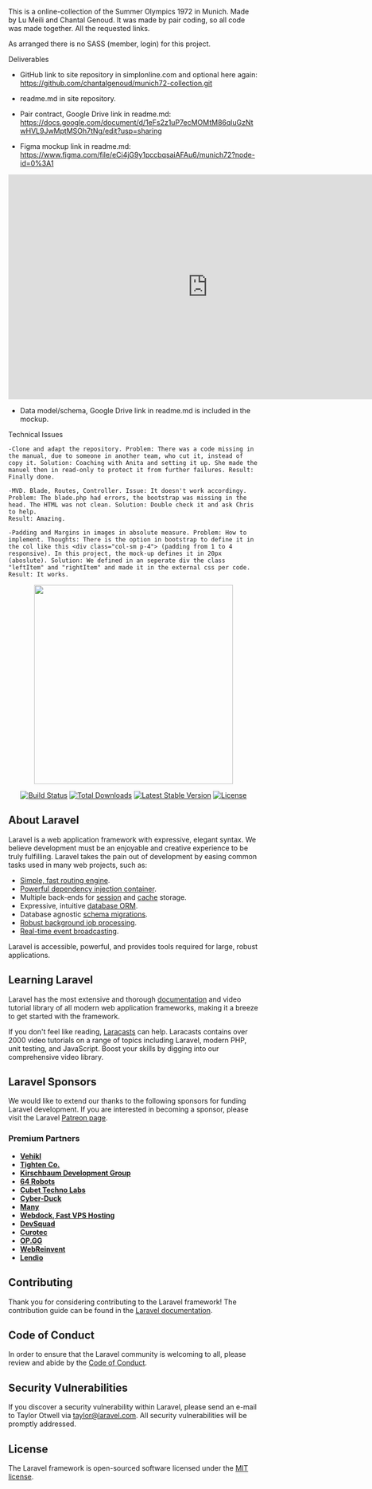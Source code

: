 This is a online-collection of the Summer Olympics 1972 in Munich. 
Made by Lu Meili and Chantal Genoud. It was made by pair coding, so all code was made together. All the requested
links. 

As arranged there is no SASS (member, login) for this project.


Deliverables
- GitHub link to site repository in simplonline.com and optional here again: https://github.com/chantalgenoud/munich72-collection.git 

- readme.md in site repository. 

- Pair contract, Google Drive link in readme.md: https://docs.google.com/document/d/1eFs2z1uP7ecMOMtM86qluGzNtwHVL9JwMptMSOh7tNg/edit?usp=sharing

- Figma mockup link in readme.md: https://www.figma.com/file/eCi4jG9y1pccbqsaiAFAu6/munich72?node-id=0%3A1

<iframe style="border: 1px solid rgba(0, 0, 0, 0.1);" width="800" height="450" src="https://www.figma.com/embed?embed_host=share&url=https%3A%2F%2Fwww.figma.com%2Ffile%2FeCi4jG9y1pccbqsaiAFAu6%2Fmunich72%3Fnode-id%3D0%253A1" allowfullscreen></iframe>

- Data model/schema, Google Drive link in readme.md is included in the mockup. 



Technical Issues
    
    -Clone and adapt the repository. Problem: There was a code missing in the manual, due to someone in another team, who cut it, instead of copy it. Solution: Coaching with Anita and setting it up. She made the manuel then in read-only to protect it from further failures. Result: Finally done.

    -MVD. Blade, Routes, Controller. Issue: It doesn't work accordingy. Problem: The blade.php had errors, the bootstrap was missing in the head. The HTML was not clean. Solution: Double check it and ask Chris to help.
    Result: Amazing. 

    -Padding and Margins in images in absolute measure. Problem: How to implement. Thoughts: There is the option in bootstrap to define it in the col like this <div class="col-sm p-4"> (padding from 1 to 4 responsive). In this project, the mock-up defines it in 20px (aboslute). Solution: We defined in an seperate div the class "leftItem" and "rightItem" and made it in the external css per code. Result: It works.  

    








<p align="center"><a href="https://laravel.com" target="_blank"><img src="https://raw.githubusercontent.com/laravel/art/master/logo-lockup/5%20SVG/2%20CMYK/1%20Full%20Color/laravel-logolockup-cmyk-red.svg" width="400"></a></p>

<p align="center">
<a href="https://travis-ci.org/laravel/framework"><img src="https://travis-ci.org/laravel/framework.svg" alt="Build Status"></a>
<a href="https://packagist.org/packages/laravel/framework"><img src="https://img.shields.io/packagist/dt/laravel/framework" alt="Total Downloads"></a>
<a href="https://packagist.org/packages/laravel/framework"><img src="https://img.shields.io/packagist/v/laravel/framework" alt="Latest Stable Version"></a>
<a href="https://packagist.org/packages/laravel/framework"><img src="https://img.shields.io/packagist/l/laravel/framework" alt="License"></a>
</p>

## About Laravel

Laravel is a web application framework with expressive, elegant syntax. We believe development must be an enjoyable and creative experience to be truly fulfilling. Laravel takes the pain out of development by easing common tasks used in many web projects, such as:

- [Simple, fast routing engine](https://laravel.com/docs/routing).
- [Powerful dependency injection container](https://laravel.com/docs/container).
- Multiple back-ends for [session](https://laravel.com/docs/session) and [cache](https://laravel.com/docs/cache) storage.
- Expressive, intuitive [database ORM](https://laravel.com/docs/eloquent).
- Database agnostic [schema migrations](https://laravel.com/docs/migrations).
- [Robust background job processing](https://laravel.com/docs/queues).
- [Real-time event broadcasting](https://laravel.com/docs/broadcasting).

Laravel is accessible, powerful, and provides tools required for large, robust applications.

## Learning Laravel

Laravel has the most extensive and thorough [documentation](https://laravel.com/docs) and video tutorial library of all modern web application frameworks, making it a breeze to get started with the framework.

If you don't feel like reading, [Laracasts](https://laracasts.com) can help. Laracasts contains over 2000 video tutorials on a range of topics including Laravel, modern PHP, unit testing, and JavaScript. Boost your skills by digging into our comprehensive video library.

## Laravel Sponsors

We would like to extend our thanks to the following sponsors for funding Laravel development. If you are interested in becoming a sponsor, please visit the Laravel [Patreon page](https://patreon.com/taylorotwell).

### Premium Partners

- **[Vehikl](https://vehikl.com/)**
- **[Tighten Co.](https://tighten.co)**
- **[Kirschbaum Development Group](https://kirschbaumdevelopment.com)**
- **[64 Robots](https://64robots.com)**
- **[Cubet Techno Labs](https://cubettech.com)**
- **[Cyber-Duck](https://cyber-duck.co.uk)**
- **[Many](https://www.many.co.uk)**
- **[Webdock, Fast VPS Hosting](https://www.webdock.io/en)**
- **[DevSquad](https://devsquad.com)**
- **[Curotec](https://www.curotec.com/services/technologies/laravel/)**
- **[OP.GG](https://op.gg)**
- **[WebReinvent](https://webreinvent.com/?utm_source=laravel&utm_medium=github&utm_campaign=patreon-sponsors)**
- **[Lendio](https://lendio.com)**

## Contributing

Thank you for considering contributing to the Laravel framework! The contribution guide can be found in the [Laravel documentation](https://laravel.com/docs/contributions).

## Code of Conduct

In order to ensure that the Laravel community is welcoming to all, please review and abide by the [Code of Conduct](https://laravel.com/docs/contributions#code-of-conduct).

## Security Vulnerabilities

If you discover a security vulnerability within Laravel, please send an e-mail to Taylor Otwell via [taylor@laravel.com](mailto:taylor@laravel.com). All security vulnerabilities will be promptly addressed.

## License

The Laravel framework is open-sourced software licensed under the [MIT license](https://opensource.org/licenses/MIT).
